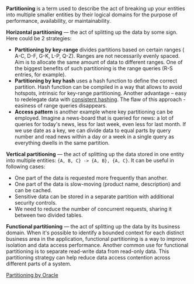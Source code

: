 **Partitioning** is a term used to describe the act of breaking up your entities into multiple smaller entities by their logical domains for the purpose of performance, availability, or maintainability.

**Horizontal partitioning** — the act of splitting up the data by some sign. Here could be 2 strategies:
- **Partitioning by key-range** divides partitions based on certain ranges ( A-C, D-F, G-K, L-P, Q-Z). Ranges are not necessarily evenly spaced. Aim is to allocate the same amount of data to different ranges. One of the biggest benefits of such partitioning is the range queries (R-S entries, for example).
- **Partitioning by key hash** uses a hash function to define the correct partition. Hash function can be compiled in a way that allows to avoid hotspots, intrinsic for key-range partitioning. Another advantage – easy to redelegate data with [consistent hashing](https://medium.com/@sandeep4.verma/consistent-hashing-8eea3fb4a598). The flaw of this approach - easiness of range queries disappears.
- **Access pattern** is another example where key partitioning can be employed. Imagine a news-board that is queried for news: a lot of queries for today's news, less for last week, even less for last month. If we use date as a key, we can divide data to equal parts by query number and read news within a day or a week in a single query as everything dwells in the same partition.

**Vertical partitioning** — the act of splitting up the data stored in one entity into multiple entities: `{A, B, C} -> {A, B}, {A, C}`. It can be useful in following cases:
- One part of the data is requested more frequently than another.
- One part of the data is slow-moving (product name, description) and can be cached.
- Sensitive data can be stored in a separate partition with additional security controls.
- We need to reduce the number of concurrent requests, sharing it between two divided tables.

**Functional partitioning** — the act of splitting up the data by its business domain. When it's possible to identify a bounded context for each distinct business area in the application, functional partitioning is a way to improve isolation and data access performance. Another common use for functional partitioning is to separate read-write data from read-only data. This partitioning strategy can help reduce data access contention across different parts of a system.

[Partitioning by Oracle](https://docs.oracle.com/cd/B28359_01/server.111/b32024/partition.htm)
